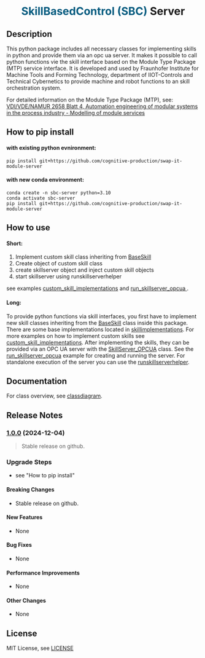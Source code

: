 <h1 style="text-align:center;">
<span style="color:#005B7F;">SkillBasedControl (SBC)</span> Server
</h1>

## Description
This python package includes all necessary classes for implementing skills in python and provide them via an opc ua server. It makes it possible to call python functions vie the skill interface based on the Module Type Package (MTP) service interface. It is developed and used by Fraunhofer Institute for Machine Tools and Forming Technology, department of IIOT-Controls and Technical Cybernetics to provide machine and robot functions to an skill orchestration system.

For detailed information on the Module Type Package (MTP), see:  
[VDI/VDE/NAMUR 2658 Blatt 4, Automation engineering of modular systems in the process industry - Modelling of module services](https://www.vdi.de/en/home/vdi-standards/details/vdivdenamur-2658-blatt-4-automation-engineering-of-modular-systems-in-the-process-industry-modelling-of-module-services)

## How to pip install
#### with existing python evnironment:
```
pip install git+https://github.com/cognitive-production/swap-it-module-server
```
#### with new conda environment:
```
conda create -n sbc-server python=3.10
conda activate sbc-server
pip install git+https://github.com/cognitive-production/swap-it-module-server
```

## How to use

#### Short:
1. Implement custom skill class inheriting from [BaseSkill](sbc_server/baseskill.py)
2. Create object of custom skill class
3. create skillserver object and inject custom skill objects
2. start skillserver using runskillserverhelper

see examples [custom_skill_implementations](examples/custom_skill_implementations.py) and [run_skillserver_opcua ](examples/run_skillserver_opcua.py).

#### Long:
To provide python functions via skill interfaces, you first have to implement new skill classes inheriting from the [BaseSkill](sbc_server/baseskill.py) class inside this package.
There are some base implementations located in [skillimplementations](sbc_server/skillimplementations.py). For more examples on how to implement custom skills see [custom_skill_implementations](examples/custom_skill_implementations.py).
After implementing the skills, they can be provided via an OPC UA server with the [SkillServer_OPCUA](sbc_server/skillserver_opcua.py) class. See the [run_skillserver_opcua](examples/run_skillserver_opcua.py) example for creating and running the server. For standalone execution of the server you can use the [runskillserverhelper](sbc_server/runskillserverhelper.py).


## Documentation
For class overview, see [classdiagram](docs/classdiagram.md).  


## Release Notes

### [1.0.0](https://github.com/cognitive-production/swap-it-module-server/releases/tag/1.0.0) (2024-12-04)
> Stable release on github.

### Upgrade Steps
* see "How to pip install"

#### Breaking Changes
* Stable release on github.

#### New Features
* None

#### Bug Fixes
* None

#### Performance Improvements
* None

#### Other Changes
* None

## License
MIT License, see [LICENSE](LICENSE)